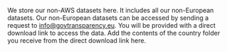 We store our non-AWS datasets here. It includes all our non-European datasets. 
Our non-European datasets can be accessed by sending a request to info@govtransparency.eu. 
You will be provided with a direct download link to access the data. 
Add the contents of the country folder you receive from the direct download link here.
